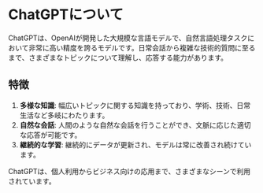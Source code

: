 # ChatGPTについて

ChatGPTは、OpenAIが開発した大規模な言語モデルで、自然言語処理タスクにおいて非常に高い精度を誇るモデルです。日常会話から複雑な技術的質問に至るまで、さまざまなトピックについて理解し、応答する能力があります。

## 特徴

1. **多様な知識**: 幅広いトピックに関する知識を持っており、学術、技術、日常生活など多岐にわたります。
2. **自然な会話**: 人間のような自然な会話を行うことができ、文脈に応じた適切な応答が可能です。
3. **継続的な学習**: 継続的にデータが更新され、モデルは常に改善され続けています。

ChatGPTは、個人利用からビジネス向けの応用まで、さまざまなシーンで利用されています。
